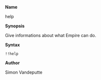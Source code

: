 __Name__

help

__Synopsis__

Give informations about what Empire can do.

__Syntax__

```
!!help
```

__Author__

 Simon Vandeputte
